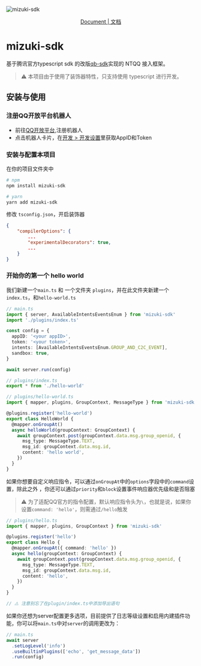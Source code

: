 ![mizuki-sdk](https://socialify.git.ci/hanasa2023/mizuki-sdk/image?description=1&font=Jost&forks=1&issues=1&language=1&logo=https%3A%2F%2Fpicx.zhimg.com%2F80%2Fv2-bdae55043d61d7bcfeeabead6e953959_1440w.jpeg%3Fsource%3Dd16d100b&name=1&pattern=Circuit%20Board&pulls=1&stargazers=1&theme=Light)

<div align="center">

[Document | 文档](https://blog.hanasaki.tech/2024/10/23/mizuki-sdk/)

</div>

# mizuki-sdk

基于腾讯官方typescript sdk 的改版[qb-sdk](https://www.npmjs.com/package/qb-sdk?activeTab=readme)实现的 NTQQ 接入框架。

> ⚠️ 本项目由于使用了装饰器特性，只支持使用 typescript 进行开发。

## 安装与使用

### 注册QQ开放平台机器人

- 前往[QQ开放平台](https://q.qq.com/#/),注册机器人
- 点击机器人卡片，在[开发 > 开发设置](https://q.qq.com/qqbot/#/developer/developer-setting)里获取AppID和Token

### 安装与配置本项目

在你的项目文件夹中

```bash
# npm
npm install mizuki-sdk

# yarn
yarn add mizuki-sdk
```

修改 `tsconfig.json`，开启装饰器

```json
{
    "compilerOptions": {
        ...
        "experimentalDecorators": true,
        ...
    }
}
```

### 开始你的第一个 hello world

我们新建一个`main.ts` 和 一个文件夹 `plugins`，并在此文件夹新建一个`index.ts`，和`hello-world.ts`

```typescript
// main.ts
import { server, AvailableIntentsEventsEnum } from 'mizuki-sdk'
import './plugins/index.ts'

const config = {
  appID: '<your appID>',
  token: '<your token>',
  intents: [AvailableIntentsEventsEnum.GROUP_AND_C2C_EVENT],
  sandbox: true,
}

await server.run(config)
```

```typescript
// plugins/index.ts
export * from './hello-world'
```

```typescript
// plugins/hello-world.ts
import { mapper, plugins, GroupContext, MessageType } from 'mizuki-sdk'

@plugins.register('hello-world')
export class HelloWorld {
  @mapper.onGroupAt()
  async helloWorld(groupContext: GroupContext) {
    await groupContext.post(groupContext.data.msg.group_openid, {
      msg_type: MessageType.TEXT,
      msg_id: groupContext.data.msg.id,
      content: 'hello world',
    })
  }
}
```

如果你想要自定义响应指令，可以通过`onGroupAt`中的`options`字段中的`command`设置，除此之外
，你还可以通过`priority`和`block`设置事件响应器优先级和是否阻塞

> ⚠️ 为了适配QQ官方的指令配置，默认响应指令头为`\`，也就是说，如果你设置`command: 'hello'`，则需通过`/hello`触发

```typescript
// plugins/hello.ts
import { mapper, plugins, GroupContext } from 'mizuki-sdk'

@plugins.register('hello')
export class Hello {
  @mapper.onGroupAt({ command: 'hello' })
  async hello(groupContext: GroupContext) {
    await groupContext.post(groupContext.data.msg.group_openid, {
      msg_type: MessageType.TEXT,
      msg_id: groupContext.data.msg.id,
      content: 'hello',
    })
  }
}

// ⚠️ 注意别忘了在plugin/index.ts中添加导出语句
```

如果你还想为server配置更多选项，目前提供了日志等级设置和启用内建插件功能，你可以将`main.ts`中对`server`的调用更改为：

```typescript
// main.ts
await server
  .setLogLevel('info')
  .useBuiltinPlugins(['echo', 'get_message_data'])
  .run(config)
```
